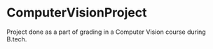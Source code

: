 # ComputerVisionProject
Project done as a part of grading in a Computer Vision course during B.tech.
